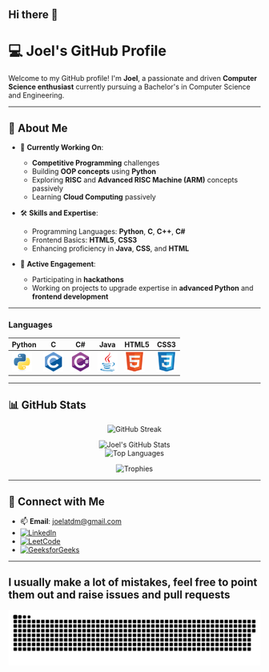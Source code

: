## Hi there 👋

# 💻 Joel's GitHub Profile

Welcome to my GitHub profile! I'm **Joel**, a passionate and driven **Computer Science enthusiast** currently pursuing a Bachelor's in Computer Science and Engineering.

---

## 🌟 About Me

- 🌱 **Currently Working On**:  
  - **Competitive Programming** challenges  
  - Building **OOP concepts** using **Python**  
  - Exploring **RISC** and **Advanced RISC Machine (ARM)** concepts passively  
  - Learning **Cloud Computing** passively  

- 🛠 **Skills and Expertise**:  
  - Programming Languages: **Python**, **C**, **C++**, **C#**  
  - Frontend Basics: **HTML5**, **CSS3**  
  - Enhancing proficiency in **Java**, **CSS**, and **HTML**  

- 🚀 **Active Engagement**:  
  - Participating in **hackathons**  
  - Working on projects to upgrade expertise in **advanced Python** and **frontend development**  

---

### Languages

| Python | C | C# | Java | HTML5 | CSS3 |
|--------|---|----|------|-------|------|
| <img src="https://github.com/devicons/devicon/blob/master/icons/python/python-original.svg" width="40" height="40"> | <img src="https://github.com/devicons/devicon/blob/master/icons/c/c-original.svg" width="40" height="40"> | <img src="https://github.com/devicons/devicon/blob/master/icons/csharp/csharp-original.svg" width="40" height="40"> | <img src="https://github.com/devicons/devicon/blob/master/icons/java/java-original.svg" width="40" height="40"> | <img src="https://github.com/devicons/devicon/blob/master/icons/html5/html5-original.svg" width="40" height="40"> | <img src="https://github.com/devicons/devicon/blob/master/icons/css3/css3-original.svg" width="40" height="40"> |

---

## 📊 GitHub Stats

<p align="center">
  <img height=160 align="center" src="https://github-readme-streak-stats-eight.vercel.app/?user=JO-Techs&theme=transparent&hide_border=true" alt="GitHub Streak" />
</p>

<div align="center">
  
![Joel's GitHub Stats](https://github-readme-stats.vercel.app/api?username=JO-Techs&show_icons=true&theme=radical)  
![Top Languages](https://github-readme-stats.vercel.app/api/top-langs/?username=JO-Techs&layout=compact&theme=radical)

![Trophies](https://github-profile-trophy.vercel.app/?username=JO-Techs&theme=onedark&no-bg=true&no-frame=true&row=2&column=3)
</div>

---

## 🤝 Connect with Me

- 📫 **Email**: [joelatdm@gmail.com](mailto:joelatdm@gmail.com)
- [![LinkedIn](https://img.shields.io/badge/-LinkedIn-0077B5?style=flat&logo=linkedin)](https://www.linkedin.com/in/joel-tito-907b11286)
- [![LeetCode](https://img.shields.io/badge/-LeetCode-FFA116?style=flat&logo=leetcode)](https://leetcode.com/u/JOT_at_LeetCode/)
- [![GeeksforGeeks](https://img.shields.io/badge/-GeeksforGeeks-2F8D46?style=flat&logo=geeksforgeeks)](https://www.geeksforgeeks.org/user/joelatdm/)

---

## I usually make a lot of mistakes, feel free to point them out and raise issues and pull requests 
<p align="center">
 <img width="1000" src="assets/github-snake.svg" alt="snake"/>
</p>
